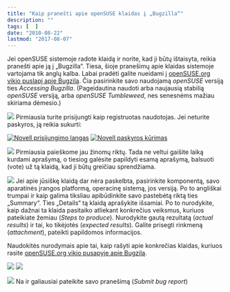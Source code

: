 ```yaml
---
title: "Kaip pranešti apie openSUSE klaidas į „Bugzilla“"
description: ""
tags: [  ]
date: "2010-08-22"
lastmod: "2017-08-07"
---
```

Jei openSUSE sistemoje radote klaidą ir norite, kad ji būtų ištaisyta, reikia pranešti apie ją į „Bugzilla“. Tiesa, šioje pranešimų apie klaidas sistemoje vartojama tik anglų kalba. Labai pradėti galite nueidami į [openSUSE.org vikio puslapį apie Bugzilą](http://en.opensuse.org/openSUSE:Submitting_bug_reports). Čia pasirinkite savo naudojamą _openSUSE_ versiją ties _Accessing Bugzilla_. (Pageidautina naudoti arba naujausią stabilią _openSUSE_ versiją, arba _openSUSE Tumbleweed_, nes senesnėms mažiau skiriama dėmesio.)

![](/images/stories/bug.png) Pirmiausia turite prisijungti kaip registruotas naudotojas. Jei neturite paskyros, ją reikia sukurti:

[![Novell prisijungimo langas](/images/stories/opensuse-113-pranesk-apie-klaida-2.jpg "Novell prisijungimo langas")](/images/stories/opensuse-113-pranesk-apie-klaida-2.jpg) [![Novell paskyros kūrimas](/images/stories/opensuse-113-pranesk-apie-klaida-3.jpg "Novell paskyros kūrimas")](/images/stories/opensuse-113-pranesk-apie-klaida-3.jpg)

![](/images/stories/bug.png) Pirmiausia paieškome jau žinomų riktų. Tada ne veltui gaišite laiką kurdami aprašymą, o tiesiog galėsite papildyti esamą aprašymą, balsuoti (vote) už tą klaidą, kad ji būtų greičiau sprendžiama.

![](/images/stories/bug.png) Jei apie jūsiškę klaidą dar nėra paskelbta, pasirinkite komponentą, savo aparatinės įrangos platformą, operacinę sistemą, jos versiją. Po to angliškai trumpai ir kaip galima tiksliau apibūdinkite savo pastebėtą riktą ties „Summary“. Ties „Details“ tą klaidą aprašykite išsamiai. Po to nurodykite, kaip dažnai ta klaida pasitaiko atliekant konkrečius veiksmus, kuriuos pateikiate žemiau (_Steps to produce_). Nurodykite gautą rezultatą (_actual results_) ir tai, ko tikėjotės (_expected results_). Galite prisegti rinkmeną (_attachment_), pateikti papildomos informacijos.

Naudokitės nurodymais apie tai, kaip rašyti apie konkrečias klaidas, kuriuos rasite [openSUSE.org vikio pusapyje apie Bugzilą](http://en.opensuse.org/openSUSE:Submitting_bug_reports#Reporting_a_bug).

[![](/images/stories/opensuse-113-pranesk-apie-klaida-4.jpg)](/images/stories/opensuse-113-pranesk-apie-klaida-4.jpg) [![](/images/stories/opensuse-113-pranesk-apie-klaida-5.jpg)](/images/stories/opensuse-113-pranesk-apie-klaida-5.jpg)

![](/images/stories/bug.png) Na ir galiausiai pateikite savo pranešimą (_Submit bug report_)
